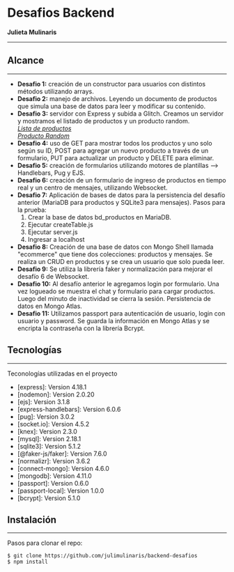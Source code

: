 # Desafios Backend
**Julieta Mulinaris**
***

## Alcance
***
* **Desafio 1:** creación de un constructor para usuarios con distintos métodos utilizando arrays.
* **Desafio 2:** manejo de archivos. Leyendo un documento de productos que simula una base de datos para leer y modificar su contenido.
* **Desafio 3:** servidor con Express y subida a Glitch. Creamos un servidor y mostramos el listado de productos y un producto random.<br>
*[Lista de productos](https://julietamulinaris-backend.glitch.me/productos)*<br>
*[Producto Random](https://julietamulinaris-backend.glitch.me/productoRandom)*
* **Desafio 4:** uso de GET para mostrar todos los productos y uno solo según su ID, POST para agregar un nuevo producto a través de un formulario, PUT para actualizar un producto y DELETE para eliminar.
* **Desafio 5:** creación de formularios utilizando motores de plantillas --> Handlebars, Pug y EJS.
* **Desafio 6:** creación de un formulario de ingreso de productos en tiempo real y un centro de mensajes, utilizando Websocket.
* **Desafio 7:** Aplicación de bases de datos para la persistencia del desafío anterior (MariaDB para productos y SQLite3 para mensajes). 
  Pasos para la prueba: 
  1. Crear la base de datos bd_productos en MariaDB.
  2. Ejecutar createTable.js
  3. Ejecutar server.js
  4. Ingresar a localhost
* **Desafio 8:** Creación de una base de datos con Mongo Shell llamada "ecommerce" que tiene dos colecciones: productos y mensajes. Se realiza un CRUD en productos y se crea un usuario que solo pueda leer.
* **Desafio 9:** Se utiliza la librería faker y normalización para mejorar el desafío 6 de Websocket.
* **Desafio 10:** Al desafío anterior le agregamos login por formulario. Una vez logueado se muestra el chat y formulario para cargar productos. Luego del minuto de inactividad se cierra la sesión. Persistencia de datos en Mongo Atlas.
* **Desafio 11:** Utilizamos passport para autenticación de usuario, login con usuario y password. Se guarda la información en Mongo Atlas y se encripta la contraseña con la librería Bcrypt.


## Tecnologías
***
Teconologías utilizadas en el proyecto
* [express]: Version 4.18.1
* [nodemon]: Version 2.0.20
* [ejs]: Version 3.1.8
* [express-handlebars]: Version 6.0.6
* [pug]: Version 3.0.2
* [socket.io]: Version 4.5.2
* [knex]: Version 2.3.0
* [mysql]: Version 2.18.1
* [sqlite3]: Version 5.1.2
* [@faker-js/faker]: Version 7.6.0
* [normalizr]: Version 3.6.2
* [connect-mongo]: Version 4.6.0
* [mongodb]: Version 4.11.0
* [passport]: Version 0.6.0
* [passport-local]: Version 1.0.0
* [bcrypt]: Version 5.1.0

## Instalación
***
Pasos para clonar el repo:
```
$ git clone https://github.com/julimulinaris/backend-desafios
$ npm install
```